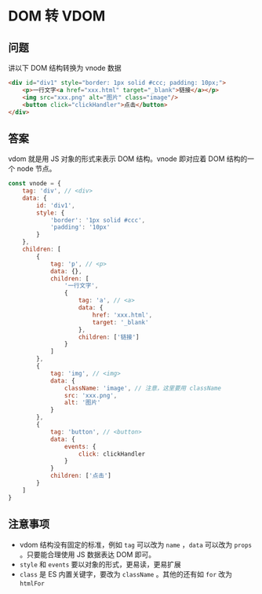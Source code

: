 # DOM 转 VDOM

## 问题

讲以下 DOM 结构转换为 vnode 数据

``` html
<div id="div1" style="border: 1px solid #ccc; padding: 10px;">
    <p>一行文字<a href="xxx.html" target="_blank">链接</a></p>
    <img src="xxx.png" alt="图片" class="image"/>
    <button click="clickHandler">点击</button>
</div>
```

## 答案

vdom 就是用 JS 对象的形式来表示 DOM 结构。vnode 即对应着 DOM 结构的一个 node 节点。

```js
const vnode = {
    tag: 'div', // <div>
    data: {
        id: 'div1',
        style: {
            'border': '1px solid #ccc',
            'padding': '10px'
        }
    },
    children: [
        {
            tag: 'p', // <p>
            data: {},
            children: [
                '一行文字',
                {
                    tag: 'a', // <a>
                    data: {
                        href: 'xxx.html',
                        target: '_blank'
                    },
                    children: ['链接']
                }
            ]
        },
        {
            tag: 'img', // <img>
            data: {
                className: 'image', // 注意，这里要用 className
                src: 'xxx.png',
                alt: '图片'
            }
        },
        {
            tag: 'button', // <button>
            data: {
                events: {
                    click: clickHandler
                }
            }
            children: ['点击']
        }
    ]
}
```

## 注意事项

- vdom 结构没有固定的标准，例如 `tag` 可以改为 `name` ，`data` 可以改为 `props` 。只要能合理使用 JS 数据表达 DOM 即可。
- `style` 和 `events` 要以对象的形式，更易读，更易扩展
- `class` 是 ES 内置关键字，要改为 `className` 。其他的还有如 `for` 改为 `htmlFor`
